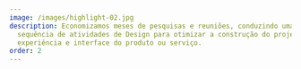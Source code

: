 ```yaml
---
image: /images/highlight-02.jpg
description: Economizamos meses de pesquisas e reuniões, conduzindo uma
  sequência de atividades de Design para otimizar a construção do projeto de
  experiência e interface do produto ou serviço.
order: 2
---
```

